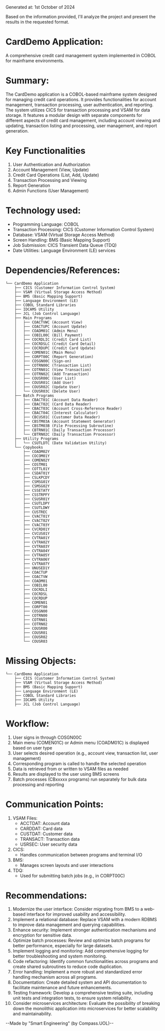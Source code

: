 Generated at: 1st October of 2024

Based on the information provided, I'll analyze the project and present the results in the requested format.

# CardDemo Application:
A comprehensive credit card management system implemented in COBOL for mainframe environments.

# Summary:
The CardDemo application is a COBOL-based mainframe system designed for managing credit card operations. It provides functionalities for account management, transaction processing, user authentication, and reporting. The system utilizes CICS for transaction processing and VSAM for data storage. It features a modular design with separate components for different aspects of credit card management, including account viewing and updating, transaction listing and processing, user management, and report generation.

# Key Functionalities
1. User Authentication and Authorization
2. Account Management (View, Update)
3. Credit Card Operations (List, Add, Update)
4. Transaction Processing and Viewing
5. Report Generation
6. Admin Functions (User Management)

# Technology used:
- Programming Language: COBOL
- Transaction Processing: CICS (Customer Information Control System)
- Database: VSAM (Virtual Storage Access Method)
- Screen Handling: BMS (Basic Mapping Support)
- Job Submission: CICS Transient Data Queue (TDQ)
- Date Utilities: Language Environment (LE) services

# Dependencies/References:
```
└── CardDemo Application
    ├── CICS (Customer Information Control System)
    ├── VSAM (Virtual Storage Access Method)
    ├── BMS (Basic Mapping Support)
    ├── Language Environment (LE)
    ├── COBOL Standard Libraries
    ├── IDCAMS Utility
    ├── JCL (Job Control Language)
    ├── Main Programs
    │   ├── COACTVWC (Account View)
    │   ├── COACTUPC (Account Update)
    │   ├── COADM01C (Admin Menu)
    │   ├── COBIL00C (Bill Payment)
    │   ├── COCRDLIC (Credit Card List)
    │   ├── COCRDSLC (Credit Card Detail)
    │   ├── COCRDUPC (Credit Card Update)
    │   ├── COMEN01C (Main Menu)
    │   ├── CORPT00C (Report Generation)
    │   ├── COSGN00C (Sign-on)
    │   ├── COTRN00C (Transaction List)
    │   ├── COTRN01C (View Transaction)
    │   ├── COTRN02C (Add Transaction)
    │   ├── COUSR00C (User List)
    │   ├── COUSR01C (Add User)
    │   ├── COUSR02C (Update User)
    │   └── COUSR03C (Delete User)
    ├── Batch Programs
    │   ├── CBACT01C (Account Data Reader)
    │   ├── CBACT02C (Card Data Reader)
    │   ├── CBACT03C (Account Cross-Reference Reader)
    │   ├── CBACT04C (Interest Calculator)
    │   ├── CBCUS01C (Customer Data Reader)
    │   ├── CBSTM03A (Account Statement Generator)
    │   ├── CBSTM03B (File Processing Subroutine)
    │   ├── CBTRN01C (Daily Transaction Processor)
    │   └── CBTRN02C (Daily Transaction Processor)
    ├── Utility Programs
    │   └── CSUTLDTC (Date Validation Utility)
    └── Copybooks
        ├── COADM02Y
        ├── COCOM01Y
        ├── COMEN02Y
        ├── COSTM01
        ├── COTTL01Y
        ├── CSDAT01Y
        ├── CSLKPCDY
        ├── CSMSG01Y
        ├── CSMSG02Y
        ├── CSSETATY
        ├── CSSTRPFY
        ├── CSUSR01Y
        ├── CSUTLDPY
        ├── CSUTLDWY
        ├── CUSTREC
        ├── CVACT01Y
        ├── CVACT02Y
        ├── CVACT03Y
        ├── CVCRD01Y
        ├── CVCUS01Y
        ├── CVTRA01Y
        ├── CVTRA02Y
        ├── CVTRA03Y
        ├── CVTRA04Y
        ├── CVTRA05Y
        ├── CVTRA06Y
        ├── CVTRA07Y
        ├── UNUSED1Y
        ├── COACTUP
        ├── COACTVW
        ├── COADM01
        ├── COBIL00
        ├── COCRDLI
        ├── COCRDSL
        ├── COCRDUP
        ├── COMEN01
        ├── CORPT00
        ├── COSGN00
        ├── COTRN00
        ├── COTRN01
        ├── COTRN02
        ├── COUSR00
        ├── COUSR01
        ├── COUSR02
        └── COUSR03
```

# Missing Objects:
```
└── CardDemo Application
    ├── CICS (Customer Information Control System)
    ├── VSAM (Virtual Storage Access Method)
    ├── BMS (Basic Mapping Support)
    ├── Language Environment (LE)
    ├── COBOL Standard Libraries
    ├── IDCAMS Utility
    ├── JCL (Job Control Language)
```

# Workflow:
1. User signs in through COSGN00C
2. Main menu (COMEN01C) or Admin menu (COADM01C) is displayed based on user type
3. User selects desired operation (e.g., account view, transaction list, user management)
4. Corresponding program is called to handle the selected operation
5. Data is retrieved from or written to VSAM files as needed
6. Results are displayed to the user using BMS screens
7. Batch processes (CBxxxxx programs) run separately for bulk data processing and reporting

# Communication Points:
1. VSAM Files:
   - ACCTDAT: Account data
   - CARDDAT: Card data
   - CUSTDAT: Customer data
   - TRANSACT: Transaction data
   - USRSEC: User security data
2. CICS:
   - Handles communication between programs and terminal I/O
3. BMS:
   - Manages screen layouts and user interactions
4. TDQ:
   - Used for submitting batch jobs (e.g., in CORPT00C)

# Recommendations:
1. Modernize the user interface: Consider migrating from BMS to a web-based interface for improved usability and accessibility.
2. Implement a relational database: Replace VSAM with a modern RDBMS to improve data management and querying capabilities.
3. Enhance security: Implement stronger authentication mechanisms and encryption for sensitive data.
4. Optimize batch processes: Review and optimize batch programs for better performance, especially for large datasets.
5. Implement logging and monitoring: Add comprehensive logging for better troubleshooting and system monitoring.
6. Code refactoring: Identify common functionalities across programs and create shared subroutines to reduce code duplication.
7. Error handling: Implement a more robust and standardized error handling mechanism across all programs.
8. Documentation: Create detailed system and API documentation to facilitate maintenance and future enhancements.
9. Testing framework: Develop a comprehensive testing suite, including unit tests and integration tests, to ensure system reliability.
10. Consider microservices architecture: Evaluate the possibility of breaking down the monolithic application into microservices for better scalability and maintainability.

--Made by "Smart Engineering" (by Compass.UOL)--